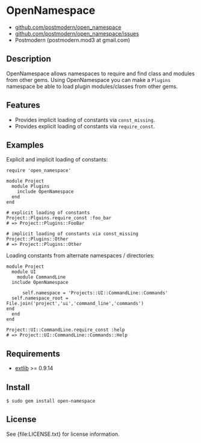 # OpenNamespace

* [github.com/postmodern/open_namespace](http://github.com/postmodern/open_namespace)
* [github.com/postmodern/open_namespace/issues](http://github.com/postmodern/open_namespace/issues)
* Postmodern (postmodern.mod3 at gmail.com)

## Description

OpenNamespace allows namespaces to require and find class and modules from
other gems. Using OpenNamespace you can make a `Plugins` namespace be able
to load plugin modules/classes from other gems.

## Features

* Provides implicit loading of constants via `const_missing`.
* Provides explicit loading of constants via `require_const`.

## Examples

Explicit and implicit loading of constants:

    require 'open_namespace'

    module Project
      module Plugins
        include OpenNamespace
      end
    end

    # explicit loading of constants
    Project::Plguins.require_const :foo_bar
    # => Project::Plugins::FooBar

    # implicit loading of constants via const_missing
    Project::Plugins::Other
    # => Project::Plugins::Other

Loading constants from alternate namespaces / directories:

    module Project
      module UI
        module CommandLine
	  include OpenNamespace

          self.namespace = 'Projects::UI::CommandLine::Commands'
	  self.namespace_root = File.join('project','ui','command_line','commands')
	end
      end
    end

    Project::UI::CommandLine.require_const :help
    # => Project::UI::CommandLine::Commands::Help

## Requirements

* [extlib](http://github.com/datamapper/extlib) >= 0.9.14

## Install

    $ sudo gem install open-namespace

## License

See {file:LICENSE.txt} for license information.

